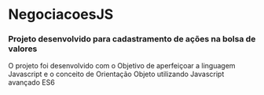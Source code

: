 # NegociacoesJS

### Projeto desenvolvido para cadastramento de ações na bolsa de valores 

O projeto foi desenvolvido com o Objetivo de aperfeiçoar a linguagem Javascript e o conceito de Orientação Objeto utilizando Javascript avançado ES6
